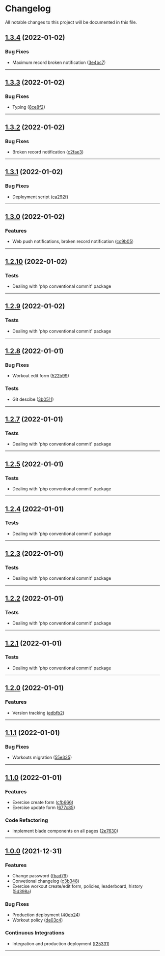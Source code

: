 <!--- BEGIN HEADER -->
# Changelog

All notable changes to this project will be documented in this file.
<!--- END HEADER -->

## [1.3.4](https://github.com/kishieel/gym-tracker-website/compare/v1.3.3...v1.3.4) (2022-01-02)
### Bug Fixes

* Maximum record broken notification ([3e4bc7](https://github.com/kishieel/gym-tracker-website/commit/3e4bc7f64b2b2888e005113f76cb01b8c448774d))


---

## [1.3.3](https://github.com/kishieel/gym-tracker-website/compare/v1.3.2...v1.3.3) (2022-01-02)
### Bug Fixes

* Typing ([8ce8f2](https://github.com/kishieel/gym-tracker-website/commit/8ce8f23ec9d56a44a2258731d570481570580ec9))


---

## [1.3.2](https://github.com/kishieel/gym-tracker-website/compare/v1.3.1...v1.3.2) (2022-01-02)
### Bug Fixes

* Broken record notification ([c2fae3](https://github.com/kishieel/gym-tracker-website/commit/c2fae3f1d40a450fd0cfca0f7f7452a3855e3bc8))


---

## [1.3.1](https://github.com/kishieel/gym-tracker-website/compare/v1.3.0...v1.3.1) (2022-01-02)
### Bug Fixes

* Deployment script ([ca292f](https://github.com/kishieel/gym-tracker-website/commit/ca292f3bf28f347c101bd5111d1cad68bd031219))


---

## [1.3.0](https://github.com/kishieel/gym-tracker-website/compare/v1.2.10...v1.3.0) (2022-01-02)
### Features

* Web push notifications, broken record notification ([cc9b05](https://github.com/kishieel/gym-tracker-website/commit/cc9b054df74962526b75129f6e0920ffd9f15bb5))


---

## [1.2.10](https://github.com/kishieel/gym-tracker-website/compare/v1.2.9...v1.2.10) (2022-01-02)

### Tests
* Dealing with 'php conventional commit' package

---

## [1.2.9](https://github.com/kishieel/gym-tracker-website/compare/v1.2.8...v1.2.9) (2022-01-02)

### Tests
* Dealing with 'php conventional commit' package

---

## [1.2.8](https://github.com/kishieel/gym-tracker-website/compare/v1.2.7...v1.2.8) (2022-01-01)
### Bug Fixes

* Workout edit form ([522b99](https://github.com/kishieel/gym-tracker-website/commit/522b995818fef8cc426ac9a2eb688e5f8269e311))

### Tests

* Git descibe ([3b0511](https://github.com/kishieel/gym-tracker-website/commit/3b0511d64ae9ac62277b7c951d72b9879fcfea42))


---

## [1.2.7](https://github.com/kishieel/gym-tracker-website/compare/v1.2.6...v1.2.7) (2022-01-01)

### Tests
* Dealing with 'php conventional commit' package

---

## [1.2.5](https://github.com/kishieel/gym-tracker-website/compare/v1.2.4...v1.2.5) (2022-01-01)

### Tests
* Dealing with 'php conventional commit' package

---

## [1.2.4](https://github.com/kishieel/gym-tracker-website/compare/v1.2.3...v1.2.4) (2022-01-01)

### Tests
* Dealing with 'php conventional commit' package

---

## [1.2.3](https://github.com/kishieel/gym-tracker-website/compare/v1.2.2...v1.2.3) (2022-01-01)

### Tests
* Dealing with 'php conventional commit' package

---

## [1.2.2](https://github.com/kishieel/gym-tracker-website/compare/v1.2.1...v1.2.2) (2022-01-01)

### Tests
* Dealing with 'php conventional commit' package

---

## [1.2.1](https://github.com/kishieel/gym-tracker-website/compare/v1.2.0...v1.2.1) (2022-01-01)

### Tests
* Dealing with 'php conventional commit' package

---

## [1.2.0](https://github.com/kishieel/gym-tracker-website/compare/v1.1.1...v1.2.0) (2022-01-01)
### Features

* Version tracking ([edbfb2](https://github.com/kishieel/gym-tracker-website/commit/edbfb2ec956e5031d906753f9ac3d73c64548d42))


---

## [1.1.1](https://github.com/kishieel/gym-tracker-website/compare/v1.1.0...v1.1.1) (2022-01-01)
### Bug Fixes

* Workouts migration ([55e335](https://github.com/kishieel/gym-tracker-website/commit/55e3353419dc3bda41ac10fc3c3208153c89820c))


---

## [1.1.0](https://github.com/kishieel/gym-tracker-website/compare/v1.0.0...v1.1.0) (2022-01-01)
### Features

* Exercise create form ([cfb666](https://github.com/kishieel/gym-tracker-website/commit/cfb666a067a80d49035a0ce4711154eb267df0c5))
* Exercise update form ([677c85](https://github.com/kishieel/gym-tracker-website/commit/677c852985a3926d637e78dfd3fdc0fdac41dddc))

### Code Refactoring

* Implement blade components on all pages ([2e7630](https://github.com/kishieel/gym-tracker-website/commit/2e76301bf7f4cfc038ed1d832f459c98719e9a58))


---

## [1.0.0](https://github.com/kishieel/gym-tracker-website/compare/2b95130ea37b42fb30c7e3aa1c35de1c40c4b7c6...v1.0.0) (2021-12-31)
### Features

* Change password ([fbad79](https://github.com/kishieel/gym-tracker-website/commit/fbad791db470bdac38b9eb207c38f3aae05995f1))
* Convetional changelog ([c3b348](https://github.com/kishieel/gym-tracker-website/commit/c3b3487dda18fcd0d65b978ed2ddaf2eb583f65e))
* Exercise workout create/edit form, policies, leaderboard, history ([5d398a](https://github.com/kishieel/gym-tracker/commit/5d398a8aa709a2bba5eb75075c6e6fd001bfcc3c))

### Bug Fixes

* Production deployment ([40eb24](https://github.com/kishieel/gym-tracker-website/commit/40eb24fe84933867c3efc5dfb92f0fb8aad34668))
* Workout policy ([de03c4](https://github.com/kishieel/gym-tracker-website/commit/de03c4a6a85a8f879149b76b62d8f353e06a7bea))

### Continuous Integrations

* Integration and production deployment ([f25331](https://github.com/kishieel/gym-tracker-website/commit/f25331c7d160999e3e8f5d2ff8d49dcd1afb446e))


---


